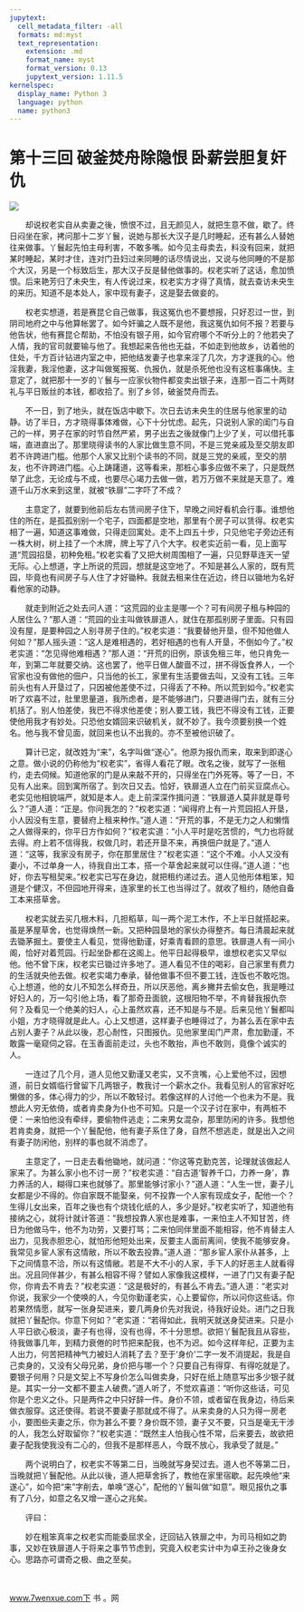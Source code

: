 ```yaml
---
jupytext:
  cell_metadata_filter: -all
  formats: md:myst
  text_representation:
    extension: .md
    format_name: myst
    format_version: 0.13
    jupytext_version: 1.11.5
kernelspec:
  display_name: Python 3
  language: python
  name: python3
---
```

# 第十三回 破釜焚舟除隐恨 卧薪尝胆复奸仇

![](image/cover.jpg)

　　却说权老实自从卖妻之後，愤恨不过，且无颜见人，就把生意不做，歇了。终日闷坐在家，拷问那十二岁丫鬟，说她与那长大汉子是几时睡起，还有甚么人替她往来做事。丫鬟起先怕主母利害，不敢多嘴。如今见主母卖去，料没有回来，就把某时睡起，某时才住，连对门丑妇过来同睡的话尽情说出，又说与他同睡的不是那个大汉，另是一个标致后生，那大汉子反是替他做事的。权老实听了这话，愈加愤恨。后来艳芳归了未央生，有人传说过来，权老实方才得了真情，就去查访未央生的来历。知道不是本处人，家中现有妻子，这是娶去做妾的。

　　权老实想道，若是赛昆仑自己做事，我这冤仇也不要想报，只好忍过一世，到阴司地府之中与他算帐罢了。如今奸骗之人既不是他，我这冤仇如何不报？若要与他告状，他有赛昆仑帮助，不怕没有银子用，如今官府哪个不听分上的？他若央了人情，我的官司就要输与他了。我想起来告他也无益，不如走到他故乡，访着他的住处，千方百计钻进内室之中，把他结发妻子也拿来淫了几次，方才遂我的心。他淫我妻，我淫他妻，这才叫做冤报冤、仇报仇，就是杀死他也没有这桩事痛快。主意定了，就把那十一岁的丫鬟与一应家伙物件都变卖出银子来，连那一百二十两财礼与平日贩丝的本钱，都收拾了。别了乡邻，破釜焚舟而去。

　　不一日，到了地头，就在饭店中歇下。次日去访未央生的住居与他家里的动静。访了半日，方才晓得事体难做，心下十分忧虑。起先，只说别人家的闺门与自己的一样，男子在家的时节自然严紧，男子出去之後就像门上少了关，可以借托事端，直进直出了。那里晓得读书的人家比做生意不同，不是三党亲戚及至交朋友即若不许跨进门槛。他那个人家又比别个读书的不同，就是三党的亲戚，至交的朋友，也不许跨进门槛。心上踌躇道，这等看来，那桩心事多应做不来了，只是既然举了此念，无论成与不成，也要尽心竭力去做一做，若万万做不来就是天意了。难道千山万水来到这里，就被“铁扉”二字吓了不成？

　　主意定了，就要到他前后左右赁间房子住下，早晚之间好看机会行事。谁想他住的所在，是孤孤别别一个宅子，四面都是空地，那里有个房子可以赁得。权老实相了一遍，知道这事难做，只得走回寓处。走不上四五十步，只见他宅子旁边还有一株大树，树上挂了一个木牌，牌上写了八个大字。权老实近前一看，见上面写道“荒园招垦，初种免租。”权老实看了又把大树周围相了一遍，只见野草连天一望无际。心上想道，字上所说的荒园，想就是这空地了。不知是甚么人家的，既有荒园，毕竟也有间房子与人住了才好锄种。我就去租来住在近边，终日以锄地为名好看他家的动静。

　　就走到附近之处去问人道：“这荒园的业主是哪一个？可有间房子租与种园的人居住么？”那人道：“荒园的业主叫做铁扉道人，就住在那孤别房子里面。只有园没有屋，是要种园之人别寻房子住的。”权老实道：“我要替他开垦，但不知他做人何如？”那人摇头道：“这人是难相遇的，若好相遇的也有人开垦，不倒如今了。”权老实道：“怎见得他难相遇？”那人道：“开荒的旧例，原该免租三年，他只肯免一年，到第二年就要交纳。这也罢了，他平日做人酸啬不过，拼不得饭食养人，一个官家也没有做他的佃户，只当他的长工，家里有生活要做去叫，又没有工钱。三年前头也有人开垦过了，只因被他差使不过，只得丢了不种。所以荒到如今。”权老实听了欢喜不过，肚里思量道，我所虑者，是不能够进门，只要进得门去，就有三分机括了。别人怕差使，我巴不得求他差使；别人要工钱，我巴不得没有工钱，正要使他用我才有妙处。只恐他女婿回来识破机关，就不妙了。我今须要别换一个姓名。他与我不曾见面，就回来也认不出我的。亦不至被他识破了。

　　算计已定，就改姓为“来”，名字叫做“遂心”。他原为报仇而来，取来到即遂心之意。做小说的仍称他为“权老实”，省得人看花了眼。改名之後，就写了一张租约，走去伺候。知道他家的门是从来敲不开的，只得坐在门外死等。等了一日，不见有人出来。回到寓所宿了。到次日又去。恰好，铁扉道人立在门前买豆腐点心。老实见他相貌端严，就知是本人。走上前深深作揖问道：“铁扉道人莫非就是尊号么？”道人道：“正是。你问我怎的？”权老实道：“闻得府上有一片荒园招人开垦，小人因没有生意，要替府上租来种作。”道人道：“开荒的事，不是无力之人和懒惰之人做得来的，你平日方作如何？”权老实道：“小人平时是吃苦惯的，气力也将就去得。府上若不信得我，权做几时，若还开垦不来，再换佃户就是了。”道人道：“这等，我家没有房子，你在那里居住？”权老实道：“这个不难。小人又没有妻小，不过单身一人，待我自出工本，搭一个草舍起来就可以住得。”道人道：“也好，你去写租契来。”权老实已写在身边，就把租约递过去。道人见他形体粗笨，知道是个健汉，不但园地开得来，连家里的长工也当得过了。就收了租约，随他自备工本来搭草舍。

　　权老实就去买几根木料，几担稻草，叫一两个泥工木作，不上半日就搭起来。虽是茅屋草舍，也觉得焕然一新。又把种园垦地的家伙办得整齐。每日清晨起来就去锄茅掘土。要使主人看见，觉得他勤谨，好乘青看顾的意思。铁扉道人有一间小阁，恰好对着荒园。行起坐卧都在这阁上。他平日起得极早，谁想权老实又早似他。他不曾下床，权老实已锄过许多地了。道人看见不住的喝彩，自己家里有费力的生活就央他去做。权老实竭力奉承，替他做事不但不要工钱，连饭也不敢吃饱。心上想道，他的女儿不知怎么样奇丑，所以厌恶他，离乡撇井去偷女色，我是睡过好妇人的，万一勾引他上场，看了那奇丑面貌，这根阳物不举，不肯替我报仇奈何？及看见一个绝美的妇人，心上虽然欢喜，还不知是与不是。后来见他丫鬟都叫小姐，方才晓得就是此人。心上又想道，这样妻子也睡得过了，为甚么丢在家中去占别人妻子？从此以後，忍心耐性，只图报仇。见他家里闺门严肃，愈加勤谨，不敢露一毫窥伺之容。在玉香面前走过，头也不敢抬，声也不敢则，竟像个诚实的人。

　　一连过了几个月，道人见他又勤谨又老实，又不贪嘴，心上爱他不过，因想道，前日女婿临行曾留下几两银子，教我讨一个薪水之仆。我看见别人的官家好吃懒做的多，体心得力的少，所以不敢轻讨。若像这样的人讨他一个也未为不是。我想此人穷无依倚，或者肯卖身为仆也不可知。只是一个汉子讨在家中，有两桩不便：一来怕他没有牵绊，要偷物件逃走；二来男女混杂，那里防闲的许多。我想他若肯卖身，就把一个丫鬟配他，他有妻子系住了身，自然不想逃走，就是出入之间有妻子防闲他，别样的事也就不消虑了。

　　主意定了，一日走去看他锄地，就问道：“你这等克勤克苦，论理就该做起人家来了。为甚么家小也不讨一房？”权老实道：“自古道‘智养千口，力养一身’，靠力养活的人，糊得口来也就够了。那里能够讨家小？”道人道：“人生一世，妻子儿女都是少不得的。你自家既不能娶亲，何不投靠一个人家有现成女子，配他一个？生得儿女出来，百年之後也有个烧钱化纸的人，多少是好。”权老实听了，知道他有接纳之心，就将计就计答道：“我想投靠人家也是难事，一来怕主人不知甘苦，终日为他做马牛，他不为功劳，又要打骂；二来怕同伴里面不能相容，他不肯替主人出力，见我赤胆忠心，就怕形他短处出来，反要主人面前离间，使我不能够安身。我常见乡宦人家有这情敝，所以不敢去投靠。”道人道：“那乡宦人家仆从甚多，上下之间情意不洽，所以有这情敝。若是不大不小的人家，手下人的好恶主人就看得出。况且同伴甚少，有甚么相容不得？譬如人家像我这模样，一进了门又有妻子配你，你肯去不肯去？”权老实道：“这是极好的，有甚么不肯去。”道人道：“老实对你说，我家少一个使唤的人，今见你勤谨老实，心上要留你，所以问你这些话。你若果然情愿，就写一张身契进来，要几两身价先对我说，待我好设处。进门之日我就把丫鬟配你。你意下何如？”老实道：“若得如此，我明天就送身契进来。只是小人平日欲心极淡，妻子有也得，没有也得，不十分思想。欲把丫鬟配我且从容些，待我做事几年，到精力衰倦的时节把来配我，也不为迟。如今这样年纪，正要为主人出力，何苦把精神气力被妇人消耗了去？至于‘身价’二字一发不消提起，我是自己卖身的，又没有父母兄弟，身价把与哪一个？只要自己有得穿、有得吃就是了。要银子何用？只是文契上不写身价怎么叫做卖身，只好在纸上随意写出多少银子就是。其实一分一文都不要主人破费。”道人听了，不觉欢喜道：“听你这些话，可见你是个忠义之仆。只是两件之中只好辞一件。身价不领，或者留在我身边，待后来做衣服穿。这还使得。若说不要妻子那就成不得了。从来卖身的人只为得一房老小，要图些夫妻之乐，你为甚么不要？身价既不领，妻子又不要，只当是毫无干涉的人，我怎么好取留你？”权老实道：“既然主人怕我心性不常，后来要去，故欲把妻子配我使我没有二心的，但我不是那样恶人，今既不放心，我承受了就是。”

　　两个说明白了，权老实不等第二日，当晚就写身契过去。道人也不等第二日，当晚就把丫鬟配他。从此以後，道人把草舍拆了，教他在家里宿歇。起先唤他“来遂心”，如今把“来”字削去，单唤“遂心”，配他的丫鬟叫做“如意”。眼见报仇之事有了八分，如意之名又增一遂心之兆矣。

　　评曰：

　　妙在粗笨真率之权老实而能委屈求全，迂回钻入铁扉之中，为司马相如之韵事，又妙在铁扉道人于将来之事节节虑到，究竟入权老实计中为卓王孙之後身女心。思路亦可谓奇之极、曲之至矣。

　　

www.7wenxue.com下 书 。网

